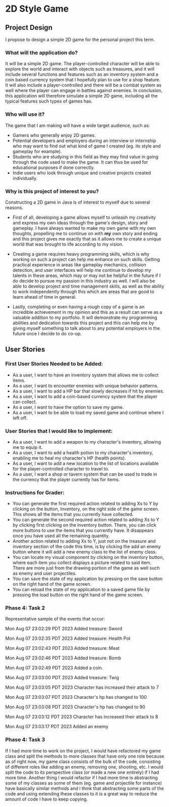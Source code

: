# 2D Style Game

## Project Design

I propose to design a simple 2D game for the personal project this term. 

### **What will the application do?**

It will be a simple 2D game. The player-controlled character will be able to explore the world and interact with objects such as treasures, and it will include several functions and features such as an inventory system and a coin based currency system that I hopefully plan to use for a shop feature. It will also include a player-controlled and there will be a combat system as well where the player can engage in battles against enemies. In conclusion, this application will therefore simulate a simple 2D game, including all the typical features such types of games has.  

### **Who will use it?**

The game that I am making will have a wide target audience, such as:

- Gamers who generally enjoy 2D games.
- Potential developers and employers during an interview or internship who may want to find out what kind of game I created (eg. its style and gameplay for example).
- Students who are studying in this field as they may find value in going through the code used to make the game. It can thus be used for educational purposes if done correctly. 
- Indie users who look through unique and creative projects created individually.

### **Why is this project of interest to you?**

Constructing a 2D game in Java is of interest to myself due to several reasons.

- First of all, developing a game allows myself to unleash my creativity and express my own ideas through the game's design, story and gameplay. I have always wanted to make my own game with my own thoughts, propelling me to continue on with **my** own story and ending and this project gives me exactly that as it allows me to create a unique world that was brought to life according to my vision.


- Creating a game requires heavy programming skills, which is why working on such a project can help me enhance on such skills. Getting practical experience in areas like gameplay mechanics, collision detection, and user interfaces will help me continue to develop my talents in these areas, which may or may not be helpful in the future if I do decide to pursue my passion in this industry as well. I will also be able to develop project and time management skills, as well as the ability to work independently through this which are areas that are good to learn ahead of time in general.


- Lastly, completing or even having a rough copy of a game is an incredible achievement in my opinion and this as a result can serve as a valuable addition to my portfolio. It will demonstrate my programming abilities and dedication towards this project and this can help me by giving myself something to talk about to any potential employers in the future once I decide to do co-op.

## User Stories

### First User Stories Needed to be Added:

- As a user, I want to have an inventory system that allows me to collect items.
- As a user, I want to encounter enemies with unique behavior patterns.
- As a user, I want to add a HP bar that slowly decreases if hit by enemies.
- As a user, I want to add a coin-based currency system that the player can collect.
- As a user, I want to have the option to save my game.
- As a user, I want to be able to load my saved game and continue where I left off.

### User Stories that I would like to implement:

- As a user, I want to add a weapon to my character's inventory, allowing me to equip it.
- As a user, I want to add a health potion to my character's inventory, enabling me to heal my character's HP (health points).
- As a user, I want to add a new location to the list of locations available for the player-controlled character to travel to.
- As a user, I want a shop or tavern system that can be used to trade in the currency that the player currently has for items.

### Instructions for Grader:

- You can generate the first required action related to adding Xs to Y by clicking on the button, Inventory, on the right side of the game screen. This shows all the items that you currently have collected.
- You can generate the second required action related to adding Xs to Y by clicking first clicking on the Inventory button. There, you can click more buttons to use the items that you currently have. It disappears once you have used all the remaining quantity.
- Another action related to adding Xs to Y, just not on the treasure and inventory section of the code this time, is by clicking the add an enemy button where it will add a new enemy class to the list of enemy class.
- You can locate my visual component by clicking on the inventory button, where each item you collect displays a picture related to said item. There are more just from the drawing portion of the game as well such as enemy and user projectiles.
- You can save the state of my application by pressing on the save button on the right hand of the game screen.
- You can reload the state of my application to a saved game file by pressing the load button on the right hand of the game screen. 

### Phase 4: Task 2

Representative sample of the events that occur:

Mon Aug 07 23:02:29 PDT 2023 Added treasure: Sword

Mon Aug 07 23:02:35 PDT 2023 Added treasure: Health Pot

Mon Aug 07 23:02:43 PDT 2023 Added treasure: Meat

Mon Aug 07 23:02:46 PDT 2023 Added treasure: Bomb

Mon Aug 07 23:02:49 PDT 2023 Added a coin.

Mon Aug 07 23:03:00 PDT 2023 Added treasure: Twig

Mon Aug 07 23:03:05 PDT 2023 Character has increased their attack to 7

Mon Aug 07 23:03:07 PDT 2023 Character's hp has changed to 100

Mon Aug 07 23:03:08 PDT 2023 Character's hp has changed to 90

Mon Aug 07 23:03:12 PDT 2023 Character has increased their attack to 8

Mon Aug 07 23:03:17 PDT 2023 Added an enemy

### Phase 4: Task 3

If I had more time to work on the project, I would have refactored my game class and split the methods to more classes that have only one role because as of right now, my game class consists of the bulk of the code, consisting of different roles like adding an enemy, removing one, shooting, etc. I would split the code to its perspective class (or made a new one entirely) if I had more time. Another thing I would refactor if I had more time is abstracting some of my classes as some of them (eg. game and projectile for instance) have basically similar methods and I think that abstracting some parts of the code and using extending these classes to it is a great way to reduce the amount of code I have to keep copying. 